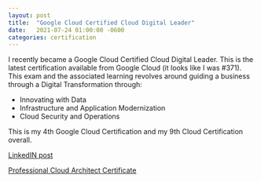 ```yaml
---
layout: post
title:  "Google Cloud Certified Cloud Digital Leader"
date:   2021-07-24 01:00:00 -0600
categories: certification
---
```


I recently became a Google Cloud Certified Cloud Digital Leader. This is the latest certification available from Google Cloud (it looks like I was #371). This exam and the associated learning revolves around guiding a business through a Digital Transformation through: 

* Innovating with Data
* Infrastructure and Application Modernization
* Cloud Security and Operations

This is my 4th Google Cloud Certification and my 9th Cloud Certification overall.

[LinkedIN post](https://www.linkedin.com/posts/aaronblythe_cloud-digital-leader-aaron-blythe-google-activity-6824356075056222208-qQyq/) 

[Professional Cloud Architect Certificate](https://www.credential.net/d434946d-c1a6-480b-9a38-52cb638a3a73?key=2533dc672c1d1b7dd572b8194930bf82c4c57445e718a2da7c86d95511cfb0a7)